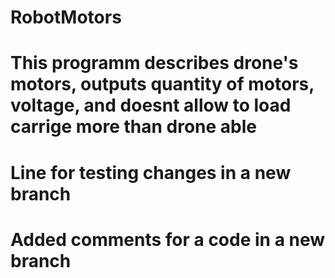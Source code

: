# RobotMotors
# This programm describes drone's motors, outputs quantity of motors, voltage, and doesnt allow to load carrige more than drone able
# Line for testing changes in a new branch
# Added comments for a code in a new branch
